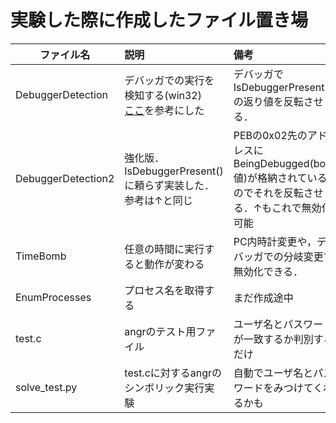 # 実験した際に作成したファイル置き場
|ファイル名|説明|備考|
|----|:---|:---|
|DebuggerDetection|デバッガでの実行を検知する(win32)<br>[ここ](https://www.mbsd.jp/research/20200910.html)を参考にした|デバッガでIsDebuggerPresent()の返り値を反転させる．|
|DebuggerDetection2|強化版．IsDebuggerPresent()に頼らず実装した．参考は↑と同じ|PEBの0x02先のアドレスにBeingDebugged(bool値)が格納されているのでそれを反転させる．↑もこれで無効化可能|
|TimeBomb|任意の時間に実行すると動作が変わる|PC内時計変更や，デバッガでの分岐変更で無効化できる．|
|EnumProcesses|プロセス名を取得する|まだ作成途中|
|test.c|angrのテスト用ファイル|ユーザ名とパスワードが一致するか判別するだけ|
|solve_test.py|test.cに対するangrのシンボリック実行実験|自動でユーザ名とパスワードをみつけてくれるかも|